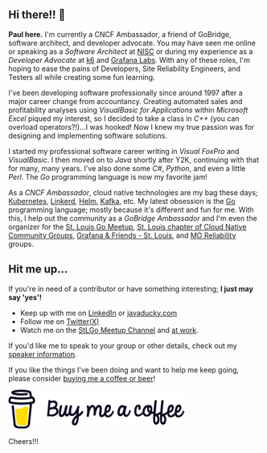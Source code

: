 ## Hi there!! 👋

**Paul here.**  I'm currently a CNCF Ambassador, a friend of GoBridge, software architect, and developer advocate. You may have seen me online or speaking as a _Software Architect_ at [NISC](https://nisc.coop/) or during my experience as a _Developer Advocate_ at [k6](https://k6.io/) and [Grafana Labs](https://grafana.com/). With any of these roles, I'm hoping to ease the pains of Developers, Site Reliability Engineers, and Testers all while creating some fun learning. 

I've been developing software professionally since around 1997 after a major career change from accountancy. Creating automated sales and profitability analyses using _VisualBasic for Applications_ within _Microsoft Excel_ piqued my interest, so I decided to take a class in _C++_ (you can overload operators?!)...I was hooked! Now I knew my true passion was for designing and implementing software solutions.

I started my professional software career writing in _Visual FoxPro_ and _VisualBasic_.  I then moved on to _Java_ shortly after Y2K, continuing with that for many, many years.  I've also done some _C#_, _Python_, and even a little _Perl_. The _Go_ programming language is now my favorite jam!

As a _CNCF Ambassador_, cloud native technologies are my bag these days; [Kubernetes](https://kubernetes.io/), [Linkerd](https://linkerd.io/), [Helm](https://helm.sh/), [Kafka](https://kafka.apache.org/), etc.  My latest obsession is the [Go](https://golang.org/) programming language; mostly because it's different and fun for me.  With this, I help out the community as a _GoBridge Ambassador_ and I'm even the organizer for the [St. Louis Go Meetup](https://www.meetup.com/StL-Go/), [St. Louis chapter of Cloud Native Community Groups](https://community.cncf.io/saint-louis/), [Grafana & Friends - St. Louis](https://www.meetup.com/grafana-friends-st-louis-meetup-group/), and [MO Reliability](https://www.meetup.com/mo-reliability/) groups.

## Hit me up...
If you're in need of a contributor or have something interesting; **I just may say 'yes'!**

* Keep up with me on [LinkedIn](https://www.linkedin.com/in/pabalogh/) or [javaducky.com](https://javaducky.com/)
* Follow me on [Twitter(X)](https://twitter.com/javaducky)
* Watch me on the [StLGo Meetup Channel](https://www.youtube.com/@stlgomeetup) and [at work](https://www.youtube.com/playlist?list=PLnriz8c41SmSmu__2YUb1qh7HlFRLpcvi).

If you'd like me to speak to your group or other details, check out my [speaker information](speaker/).

If you like the things I've been doing and want to help me keep going, please consider [buying me a coffee or beer](https://www.buymeacoffee.com/cloudgnome)!

[![Buy Me A Coffee](assets/buy-me-a-coffee.png)](https://www.buymeacoffee.com/cloudgnome)

Cheers!!!
